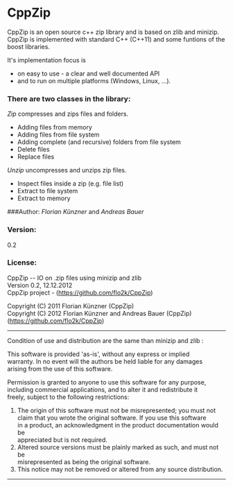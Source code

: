 CppZip
======

CppZip is an open source c++ zip library and is based on zlib and minizip. CppZip is implemented with 
standard C++ (C++11) and some funtions of the boost libraries.

It's implementation focus is
 - on easy to use - a clear and well documented API
 - and to run on multiple platforms (Windows, Linux, ...).

### There are two classes in the library:

_Zip_ compresses and zips files and folders.
 - Adding files from memory
 - Adding files from file system
 - Adding complete (and recursive) folders from file system
 - Delete files
 - Replace files

_Unzip_ uncompresses and unzips zip files.
 - Inspect files inside a zip (e.g. file list)
 - Extract to file system
 - Extract to memory

###Author:
_Florian Künzner_ and _Andreas Bauer_

### Version:
0.2

### License:

CppZip -- IO on .zip files using minizip and zlib  
Version 0.2, 12.12.2012  
CppZip project - (https://github.com/flo2k/CppZip)  

Copyright (C) 2011 Florian Künzner (CppZip)  
Copyright (C) 2012 Florian Künzner and Andreas Bauer (CppZip) (https://github.com/flo2k/CppZip)

---------------------------------------------------------------------------

Condition of use and distribution are the same than minizip and zlib :

This software is provided 'as-is', without any express or implied  
warranty.  In no event will the authors be held liable for any damages  
arising from the use of this software.

Permission is granted to anyone to use this software for any purpose,  
including commercial applications, and to alter it and redistribute it  
freely, subject to the following restrictions:

1. The origin of this software must not be misrepresented; you must not  
   claim that you wrote the original software. If you use this software  
   in a product, an acknowledgment in the product documentation would be  
   appreciated but is not required.  
2. Altered source versions must be plainly marked as such, and must not be  
   misrepresented as being the original software.  
3. This notice may not be removed or altered from any source distribution.  

---------------------------------------------------------------------------
